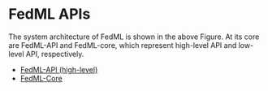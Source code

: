 # FedML APIs
The system architecture of FedML is shown in the above Figure. At its core are FedML-API and FedML-core, which represent high-level API and low-level API, respectively.
- [FedML-API (high-level)](api-fedml-api.md)
- [FedML-Core](api-core.md)